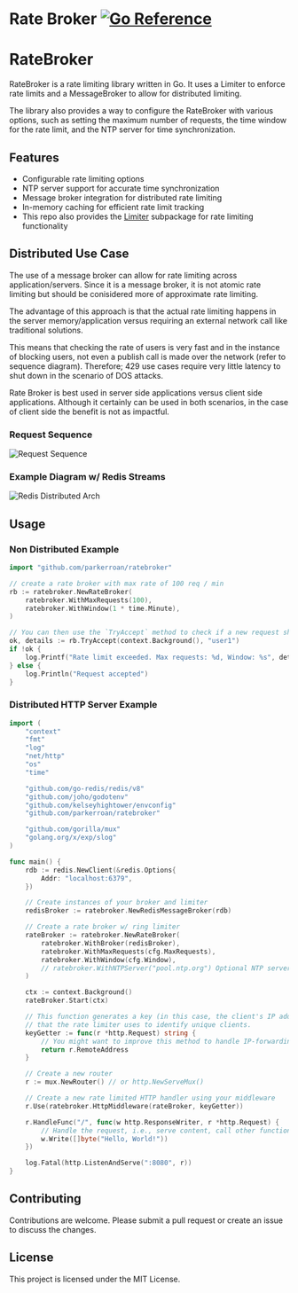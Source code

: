 # Rate Broker [![Go Reference](https://pkg.go.dev/badge/github.com/parkerroan/ratebroker.svg)](https://pkg.go.dev/github.com/parkerroan/ratebroker)

# RateBroker

RateBroker is a rate limiting library written in Go. It uses a Limiter to enforce rate limits and a MessageBroker to allow for distributed limiting. 

The library also provides a way to configure the RateBroker with various options, such as setting the maximum number of requests, the time window for the rate limit, and the NTP server for time synchronization.

## Features

- Configurable rate limiting options
- NTP server support for accurate time synchronization
- Message broker integration for distributed rate limiting
- In-memory caching for efficient rate limit tracking
- This repo also provides the [Limiter](https://github.com/yourusername/yourproject/tree/main/limiter) subpackage for rate limiting functionality

## Distributed Use Case

The use of a message broker can allow for rate limiting across application/servers. Since it is a message broker, it is not atomic rate limiting but should be conisidered more of approximate rate limiting. 

The advantage of this approach is that the actual rate limiting happens in the server memory/application versus requiring an external network call like traditional solutions. 

This means that checking the rate of users is very fast and in the instance of blocking users, not even a publish call is made over the network (refer to sequence diagram). Therefore; 429 use cases require very little latency to shut down in the scenario of DOS attacks. 

Rate Broker is best used in server side applications versus client side applications. Although it certainly can be used in both scenarios, in the case of client side the benefit is not as impactful.

### Request Sequence

![Request Sequence](https://substackcdn.com/image/fetch/w_1456,c_limit,f_webp,q_auto:good,fl_progressive:steep/https%3A%2F%2Fsubstack-post-media.s3.amazonaws.com%2Fpublic%2Fimages%2F2c78d46f-5827-4a43-b34b-7424b9b00c86_2288x1879.png)

### Example Diagram w/ Redis Streams

![Redis Distributed Arch](https://substackcdn.com/image/fetch/w_1456,c_limit,f_webp,q_auto:good,fl_progressive:steep/https%3A%2F%2Fsubstack-post-media.s3.amazonaws.com%2Fpublic%2Fimages%2Fa60ff4eb-fe92-4e7e-9432-a3ede2516573_1290x1003.png)

## Usage

### Non Distributed Example

```go
import "github.com/parkerroan/ratebroker"

// create a rate broker with max rate of 100 req / min
rb := ratebroker.NewRateBroker(
    ratebroker.WithMaxRequests(100),
    ratebroker.WithWindow(1 * time.Minute),
)

// You can then use the `TryAccept` method to check if a new request should be accepted based on the current rate limit:
ok, details := rb.TryAccept(context.Background(), "user1")
if !ok {
    log.Printf("Rate limit exceeded. Max requests: %d, Window: %s", details.MaxRequests, details.Window)
} else {
    log.Println("Request accepted")
}
```

### Distributed HTTP Server Example

```go
import (
	"context"
	"fmt"
	"log"
	"net/http"
	"os"
	"time"

	"github.com/go-redis/redis/v8"
	"github.com/joho/godotenv"
	"github.com/kelseyhightower/envconfig"
	"github.com/parkerroan/ratebroker"

	"github.com/gorilla/mux"
	"golang.org/x/exp/slog"
)

func main() {
    rdb := redis.NewClient(&redis.Options{
		Addr: "localhost:6379",
	})

	// Create instances of your broker and limiter
	redisBroker := ratebroker.NewRedisMessageBroker(rdb)

	// Create a rate broker w/ ring limiter
	rateBroker := ratebroker.NewRateBroker(
		ratebroker.WithBroker(redisBroker),
		ratebroker.WithMaxRequests(cfg.MaxRequests),
		ratebroker.WithWindow(cfg.Window),
        // ratebroker.WithNTPServer("pool.ntp.org") Optional NTP server feature 
	)

	ctx := context.Background()
	rateBroker.Start(ctx)

	// This function generates a key (in this case, the client's IP address)
	// that the rate limiter uses to identify unique clients.
	keyGetter := func(r *http.Request) string {
		// You might want to improve this method to handle IP-forwarding, etc.
		return r.RemoteAddress
	}

	// Create a new router
	r := mux.NewRouter() // or http.NewServeMux()

	// Create a new rate limited HTTP handler using your middleware
	r.Use(ratebroker.HttpMiddleware(rateBroker, keyGetter))

	r.HandleFunc("/", func(w http.ResponseWriter, r *http.Request) {
		// Handle the request, i.e., serve content, call other functions, etc.
		w.Write([]byte("Hello, World!"))
	})

	log.Fatal(http.ListenAndServe(":8080", r))
}

```

## Contributing

Contributions are welcome. Please submit a pull request or create an issue to discuss the changes.

## License

This project is licensed under the MIT License.
